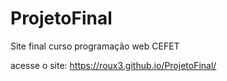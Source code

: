 # ProjetoFinal
Site final curso programação web CEFET

acesse o site: https://roux3.github.io/ProjetoFinal/
